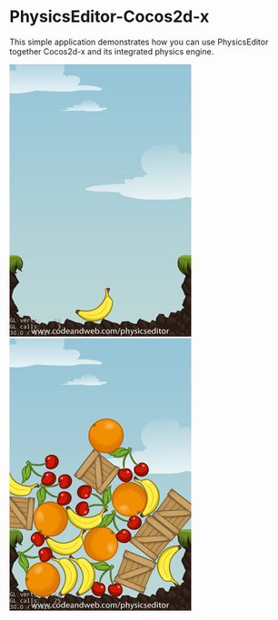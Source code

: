 PhysicsEditor-Cocos2d-x
========================

This simple application demonstrates how you can use PhysicsEditor together Cocos2d-x and its integrated physics engine.

![](screenshot-app-1.png) ![](screenshot-app-2.png)
